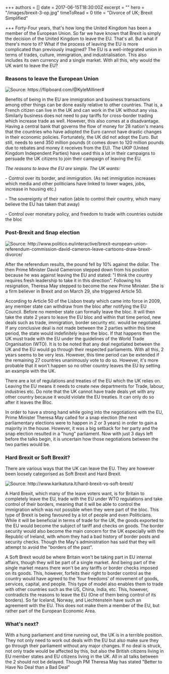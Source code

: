 +++
authors = []
date = 2017-06-15T18:30:00Z
excerpt = ""
hero = "/images/brexit-3-op.jpg"
timeToRead = 0
title = "Divorce of UK; Brexit Simplified"

+++
Forty-Four years, that's how long the United Kingdom has been a member of the European Union. So far we have known that Brexit is simply the decision of the United Kingdom to leave the EU. That's all. But what if there's more to it? What if the process of leaving the EU is more complicated than previously imagined? The EU is a well-integrated union in terms of trades, culture, immigration, and industrialisation. This also includes its own currency and a single market. With all this, why would the UK want to leave the EU?

### Reasons to leave the European Union

![](/images/brexit-2.jpg "Source: https://flipboard.com/@KyleMilliner#")

Benefits of being in the EU are immigration and business transactions among other things can be done easily relative to other countries. That is, a French citizen can live in the UK and can work in the UK without any visa. Similarly business does not need to pay tariffs for cross-border trading which increase trade as well. However, this also comes at a disadvantage. Having a central bank that governs the flow of money for 28 nation's means that the countries who have adopted the Euro cannot have drastic changes in their economic policies. Fortunately, the UK did not adopt the Euro. But still, needs to send 350 million pounds (it comes down to 120 million pounds due to rebates and money it receives from the EU). The UKIP (United Kingdom Independent Parties) have used this a lot in their campaigns to persuade the UK citizens to join their campaign of leaving the EU.

_The reasons to leave the EU are simple. The UK wants:_

\- Control over its border, and immigration. (As net immigration increases which media and other politicians have linked to lower wages, jobs, increase in housing etc.)

\- The sovereignty of their nation (able to control their country, which many believe the EU has taken that away)

\- Control over monetary policy, and freedom to trade with countries outside the bloc

### Post-Brexit and Snap election

![](/images/brexit-1.jpg "Source: http://www.politico.eu/interactive/brexit-european-union-referendum-commission-david-cameron-leave-cartoons-draw-brexit-divorce/")

After the referendum results, the pound fell by 10% against the dollar. The then Prime Minister David Cameroon stepped down from his position because he was against leaving the EU and stated: "I think the country requires fresh leadership to take it in this direction". Following his resignation, Theresa May stepped to become the new Prime Minister. She is a firm believer in Brexit and on March 29, she triggered Article 50.

According to Article 50 of the Lisbon treaty which came into force in 2009, any member state can withdraw from the bloc after notifying the EU Council. Before no member state can formally leave the bloc. It will then take the state 2 years to leave the EU bloc and within that time period, new deals such as trade, immigration, border security etc. would be negotiated. If any conclusive deal is not made between the 2 parties within this time period, the state would indefinitely leave the bloc. If that happens then the UK must trade with the EU under the guidelines of the World Trade Organisation (WTO). It is to be noted that any deal negotiated between the UK and the EU would go through their respected parliaments. With all this, 2 years seems to be very less. However, this time period can be extended if the remaining 27 countries unanimously vote to do so. However, it's more probable that it won't happen so no other country leaves the EU by setting an example with the UK.

There are a lot of regulations and treaties of the EU which the UK relies on. Leaving the EU means it needs to create new departments for Trade, labour, industries etc. Do note that the UK cannot have trade deals yet with any other country because it would violate the EU treaties. It can only do so after it leaves the Bloc.

In order to have a strong hand while going into the negotiations with the EU, Prime Minister Theresa May called for a snap election (the next parliamentary elections were to happen in 2 or 3 years) in order to gain a majority in the house. However, it was a big setback for her party and the snap election resulted in a "hung" parliament. Now with just 3 days left before the talks begin, it is uncertain how those negotiations between the two parties would be.

### Hard Brexit or Soft Brexit?

There are various ways that the UK can leave the EU. They are however been loosely categorised as Soft Brexit and Hard Brexit.

![](/images/brexit-4.jpg "Source: http://www.karikatura.lt/hard-brexit-vs-soft-brexit/ ")

A Hard Brexit, which many of the leave voters want, is for Britain to completely leave the EU, trade with the EU under WTO regulations and take control of their borders, meaning that it will be able to control the immigration which was not possible when they were part of the bloc. This type of Brexit is being favoured by a lot of people and even Politicians. While it will be beneficial in terms of trade for the UK, the goods exported to the EU would become the subject of tariff and checks on goods. The border security would also become the main concern for the UK especially with the Republic of Ireland, with whom they had a bad history of border posts and security checks. Though the May's administration has said that they will attempt to avoid the "borders of the past".

A Soft Brexit would be where Britain won't be taking part in EU internal affairs, though they will be part of a single market. And being part of the single market means there won't be any tariffs or border checks imposed on its goods. This, however, forfeits their right to border control as the country would have agreed to the 'four freedoms' of movement of goods, services, capital, and people. This type of model also enables them to trade with other countries such as the US, China, India, etc. This, however, contradicts the reasons to leave the EU (One of them being control of its borders). So far Iceland, Norway, and Liechtenstein have such an agreement with the EU. This does not make them a member of the EU, but rather part of the European Economic Area.

### What's next?

With a hung parliament and time running out, the UK is in a terrible position. They not only need to work out deals with the EU but also make sure they go through their parliament without any major changes. If no deal is struck, not only trade would be affected by this, but also the British citizens living in EU member states and EU citizens living in the UK. All in all talks between the 2 should not be delayed. Though PM Theresa May has stated "Better to Have No Deal than a Bad Deal"